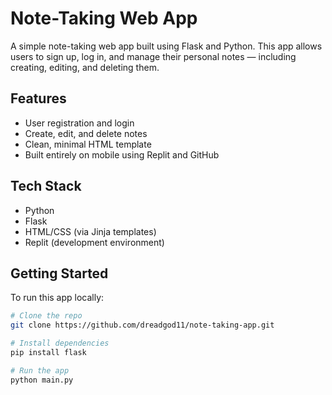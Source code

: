 
# Note-Taking Web App
A simple note-taking web app built using Flask and Python. This app allows users to sign up, log in, and manage their personal notes — including creating, editing, and deleting them.

## Features

- User registration and login
- Create, edit, and delete notes
- Clean, minimal HTML template
- Built entirely on mobile using Replit and GitHub

## Tech Stack

- Python
- Flask
- HTML/CSS (via Jinja templates)
- Replit (development environment)

## Getting Started

To run this app locally:

```bash
# Clone the repo
git clone https://github.com/dreadgod11/note-taking-app.git

# Install dependencies
pip install flask

# Run the app
python main.py
